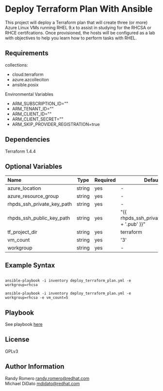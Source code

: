 Deploy Terraform Plan With Ansible
=========

This project will deploy a Terraform plan that will create three (or more) Azure Linux VMs running RHEL 9.x to assist in studying for the RHCSA or RHCE certifcations.  Once provisioned, the hosts will be configured as a lab with objectives to help you learn how to perform tasks with RHEL.

Requirements
------------

collections:
- cloud.terraform
- azure.azcolleciton 
- ansible.posix

Environmental Variables
- ARM_SUBSCRIPTION_ID=""
- ARM_TENANT_ID=""
- ARM_CLIENT_ID=""
- ARM_CLIENT_SECRET=""
- ARM_SKIP_PROVIDER_REGISTRATION=true

Dependencies
------------

Terraform 1.4.4

Optional Variables
----------------

|Name|Type|Required|Default|Choices|
|:---|---|---|---|---|
|azure_location|string|yes|-|-|
|azure_resource_group|string|yes|-|-|
|rhpds_ssh_private_key_path|string|yes|-|-|
|rhpds_ssh_public_key_path|string|yes|"{{ rhpds_ssh_private_key_path + '.pub' }}"|-|
|tf_project_dir|string|yes|terraform|-|
|vm_count|string|yes|'3'|-|
|workgroup|string|yes|-|{rhcsa\|rhce}|



Example Syntax 
----------------
```

ansible-playbook -i inventory deploy_terraform_plan.yml -e workgroup=rhcsa

ansible-playbook -i inventory deploy_terraform_plan.yml -e workgroup=rhcsa -e vm_count=5

```

Playbook 
----------------
See playbook [here](deploy_terraform_plan.yml)

License
-------

GPLv3

Author Information
------------------

Randy Romero <randy.romero@redhat.com>   
Michael DiDato <mdidato@redhat.com>


